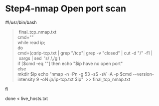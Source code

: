 # **Step4-nmap Open port scan**

#!/usr/bin/bash  
> final_tcp_nmap.txt  
cmd=""  
while read ip;  
do  
cmd=$(cat $ip-tcp.txt | grep "/tcp"| grep -v "closed" | cut -d "/" -f1 | xargs | sed  's/ /,/g')  
if [$cmd -eq ""]  
then  
echo "$ip have no open port"  
else  
mkdir $ip  
echo "nmap -n -Pn -g 53 -sS -sV -A -p $cmd --version-intensity 9 -oN $ip/$ip-tcp.txt $ip"  >> final_tcp_nmap.txt  

  
fi  
  
done < live_hosts.txt